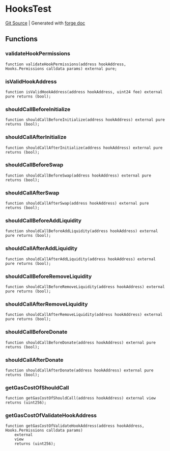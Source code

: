 # HooksTest
[Git Source](https://github.com/Uniswap/v4-core/blob/1141642f8ba4665a50660886a8a8401526677045/src/test/HooksTest.sol)
| Generated with [forge doc](https://book.getfoundry.sh/reference/forge/forge-doc)


## Functions
### validateHookPermissions


```solidity
function validateHookPermissions(address hookAddress, Hooks.Permissions calldata params) external pure;
```

### isValidHookAddress


```solidity
function isValidHookAddress(address hookAddress, uint24 fee) external pure returns (bool);
```

### shouldCallBeforeInitialize


```solidity
function shouldCallBeforeInitialize(address hookAddress) external pure returns (bool);
```

### shouldCallAfterInitialize


```solidity
function shouldCallAfterInitialize(address hookAddress) external pure returns (bool);
```

### shouldCallBeforeSwap


```solidity
function shouldCallBeforeSwap(address hookAddress) external pure returns (bool);
```

### shouldCallAfterSwap


```solidity
function shouldCallAfterSwap(address hookAddress) external pure returns (bool);
```

### shouldCallBeforeAddLiquidity


```solidity
function shouldCallBeforeAddLiquidity(address hookAddress) external pure returns (bool);
```

### shouldCallAfterAddLiquidity


```solidity
function shouldCallAfterAddLiquidity(address hookAddress) external pure returns (bool);
```

### shouldCallBeforeRemoveLiquidity


```solidity
function shouldCallBeforeRemoveLiquidity(address hookAddress) external pure returns (bool);
```

### shouldCallAfterRemoveLiquidity


```solidity
function shouldCallAfterRemoveLiquidity(address hookAddress) external pure returns (bool);
```

### shouldCallBeforeDonate


```solidity
function shouldCallBeforeDonate(address hookAddress) external pure returns (bool);
```

### shouldCallAfterDonate


```solidity
function shouldCallAfterDonate(address hookAddress) external pure returns (bool);
```

### getGasCostOfShouldCall


```solidity
function getGasCostOfShouldCall(address hookAddress) external view returns (uint256);
```

### getGasCostOfValidateHookAddress


```solidity
function getGasCostOfValidateHookAddress(address hookAddress, Hooks.Permissions calldata params)
    external
    view
    returns (uint256);
```


